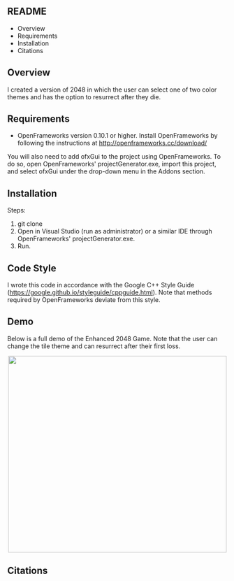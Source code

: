 ## README
 * Overview 
 * Requirements
 * Installation
 * Citations 

## Overview 
I created a version of 2048 in which the user can select one of two color themes and has the option to resurrect after they die.

## Requirements
* OpenFrameworks version 0.10.1 or higher. Install OpenFrameworks by following the instructions at http://openframeworks.cc/download/ 

You will also need to add ofxGui to the project using OpenFrameworks. To do so, open OpenFrameworks' projectGenerator.exe, import this project, and select ofxGui under the drop-down menu in the Addons section.

## Installation
Steps:
1. git clone 
2. Open in Visual Studio (run as administrator) or a similar IDE through OpenFrameworks' projectGenerator.exe. 
3. Run.

## Code Style
I wrote this code in accordance with the Google C++ Style Guide (https://google.github.io/styleguide/cppguide.html). Note that methods required by OpenFrameworks deviate from this style.

## Demo
Below is a full demo of the Enhanced 2048 Game. Note that the user can change the tile theme and can resurrect after their first loss.
<p align="center">
  <img width="500" height="450" src="final-project-rjain85\finalProject\bin\dataEnhanced-2048.gif">
</p>

## Citations
